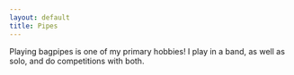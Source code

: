```yaml
---
layout: default
title: Pipes
---
```


Playing bagpipes is one of my primary hobbies! I play in a band, as well as solo, and do competitions with both.
